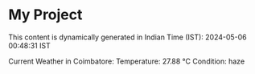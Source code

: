 # My Project

This content is dynamically generated in Indian Time (IST): 2024-05-06 00:48:31 IST


Current Weather in Coimbatore:
Temperature: 27.88 °C
Condition: haze

